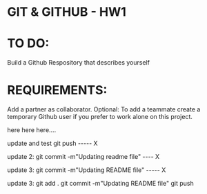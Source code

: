# GIT & GITHUB - HW1

# TO DO: 
Build a Github Respository that describes yourself

# REQUIREMENTS:
Add a partner as collaborator.
Optional: To add a teammate create a temporary Github user if you prefer  to work alone on this project.









here here here....

update and test git push ----- X

update 2: git commit -m"Updating readme file" ---- X

update 3: git commit -m"Updating README file"  ----- X

update 3:   git add .
            git commit -m"Updating README file"
            git push
